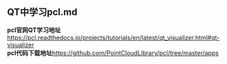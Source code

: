 ## QT中学习pcl.md  
**pcl官网QT学习地址**https://pcl.readthedocs.io/projects/tutorials/en/latest/qt_visualizer.html#qt-visualizer  
**pcl代码下载地址**https://github.com/PointCloudLibrary/pcl/tree/master/apps
